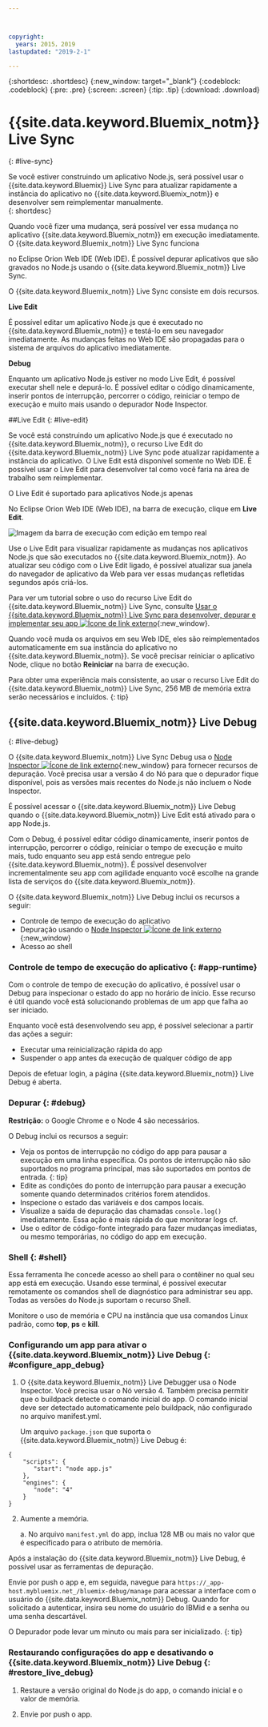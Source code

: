 ```yaml
---



copyright:
  years: 2015，2019
lastupdated: "2019-2-1"

---
```


{:shortdesc: .shortdesc}
{:new_window: target="_blank"}
{:codeblock: .codeblock}
{:pre: .pre}
{:screen: .screen}
{:tip: .tip}
{:download: .download}

# {{site.data.keyword.Bluemix_notm}} Live Sync
{: #live-sync}


Se você estiver construindo um aplicativo Node.js, será possível usar o {{site.data.keyword.Bluemix}} Live Sync para atualizar rapidamente a instância do aplicativo no {{site.data.keyword.Bluemix_notm}} e desenvolver sem reimplementar manualmente.   
{: shortdesc}

Quando você fizer uma mudança, será possível ver essa mudança no aplicativo {{site.data.keyword.Bluemix_notm}} em execução imediatamente. O {{site.data.keyword.Bluemix_notm}} Live Sync funciona
<!--from both the command line and -->
no Eclipse Orion Web IDE (Web IDE). É possível depurar aplicativos que são gravados no Node.js usando o {{site.data.keyword.Bluemix_notm}} Live Sync.  

O {{site.data.keyword.Bluemix_notm}} Live Sync consiste em dois recursos.
<!--three -->

<!--
**Desktop Sync**  

You can synchronize any desktop directory tree with a cloud-based project workspace similar to the way Dropbox works. The Web IDE directly edits the same cloud-based workspace, so both stay in sync. Desktop Sync works for any kind of application. To use Desktop Sync, you need to download and install the BL command line interface.  
-->

**Live Edit**

É possível editar um aplicativo Node.js que é executado no {{site.data.keyword.Bluemix_notm}} e testá-lo em seu navegador imediatamente. As mudanças feitas no Web IDE são propagadas para o sistema de arquivos do aplicativo imediatamente.  

**Debug**  

Enquanto um aplicativo Node.js estiver no modo Live Edit, é possível executar shell nele e depurá-lo. É possível editar o código dinamicamente, inserir pontos de interrupção, percorrer o código, reiniciar o tempo de execução e muito mais usando o depurador Node Inspector.  


##Live Edit
{: #live-edit}

Se você está construindo um aplicativo Node.js que é executado no {{site.data.keyword.Bluemix_notm}}, o recurso Live Edit do {{site.data.keyword.Bluemix_notm}} Live Sync pode atualizar rapidamente a instância do aplicativo. O Live Edit está disponível somente no Web IDE. É possível usar o Live Edit para desenvolver tal como você faria na área de trabalho sem reimplementar.

O Live Edit é suportado para aplicativos Node.js apenas

No Eclipse Orion Web IDE (Web IDE), na barra de execução, clique em **Live Edit**.

![Imagem da barra de execução com edição em tempo real](images/bluemix-live-sync-light.png)

Use o Live Edit para visualizar rapidamente as mudanças nos aplicativos Node.js que são executados no {{site.data.keyword.Bluemix_notm}}. Ao atualizar seu código com o Live Edit ligado, é possível atualizar sua janela do navegador de aplicativo da Web para ver essas mudanças refletidas segundos após criá-los.

Para ver um tutorial sobre o uso do recurso Live Edit do {{site.data.keyword.Bluemix_notm}} Live Sync, consulte [Usar o {{site.data.keyword.Bluemix_notm}} Live Sync para desenvolver, depurar e implementar seu app ![Ícone de link externo](../../icons/launch-glyph.svg "Ícone de link externo")](https://www.ibm.com/cloud/garage/tutorials/use-live-sync-to-develop-debug-and-deploy-your-app){:new_window}.

Quando você muda os arquivos em seu Web IDE, eles são reimplementados automaticamente em sua instância do aplicativo no {{site.data.keyword.Bluemix_notm}}. Se você precisar reiniciar o aplicativo Node, clique no botão **Reiniciar** na barra de execução.

Para obter uma experiência mais consistente, ao usar o recurso Live Edit do {{site.data.keyword.Bluemix_notm}} Live Sync, 256 MB de memória extra serão necessários e incluídos.
{: tip}

## {{site.data.keyword.Bluemix_notm}} Live Debug
{: #live-debug}

O {{site.data.keyword.Bluemix_notm}} Live Sync Debug usa
o [Node Inspector ![Ícone de link externo](../../icons/launch-glyph.svg "Ícone de link externo")](https://github.com/node-inspector/node-inspector){:new_window}
para fornecer recursos de depuração. Você precisa usar a versão 4 do Nó para que o depurador fique disponível, pois as versões mais recentes do Node.js não incluem o Node Inspector.

É possível acessar o {{site.data.keyword.Bluemix_notm}} Live Debug quando o {{site.data.keyword.Bluemix_notm}} Live Edit está ativado para o app Node.js.  

Com o Debug, é possível editar código dinamicamente, inserir pontos de interrupção, percorrer o código, reiniciar o tempo de execução e muito mais, tudo enquanto seu app está sendo entregue pelo {{site.data.keyword.Bluemix_notm}}. É possível desenvolver incrementalmente seu app com agilidade enquanto você escolhe na grande lista de serviços do {{site.data.keyword.Bluemix_notm}}.

O {{site.data.keyword.Bluemix_notm}} Live Debug inclui os recursos a seguir:

* Controle de tempo de execução do aplicativo
* Depuração usando o [Node Inspector ![Ícone de link externo](../../icons/launch-glyph.svg "Ícone de link externo")](https://github.com/node-inspector/node-inspector){:new_window}
* Acesso ao shell

### Controle de tempo de execução do aplicativo {: #app-runtime}

Com o controle de tempo de execução do aplicativo, é possível usar o Debug para inspecionar o estado do app no horário de início. Esse recurso é útil quando você está solucionando problemas de um app que falha ao ser iniciado.

Enquanto você está desenvolvendo seu app, é possível selecionar a partir das ações a seguir:

* Executar uma reinicialização rápida do app
* Suspender o app antes da execução de qualquer código de app

Depois de efetuar login, a página {{site.data.keyword.Bluemix_notm}} Live Debug é aberta.

### Depurar {: #debug}

**Restrição:** o Google Chrome e o Node 4 são necessários.

O Debug inclui os recursos a seguir:  
* Veja os pontos de interrupção no código do app para pausar a execução em uma linha específica.
  Os pontos de interrupção não são suportados no programa principal, mas são suportados em pontos de entrada.
  {: tip}
* Edite as condições do ponto de interrupção para pausar a execução somente quando determinados critérios forem atendidos.
* Inspecione o estado das variáveis e dos campos locais.
* Visualize a saída de depuração das chamadas `console.log()` imediatamente. Essa ação é mais rápida do que monitorar logs cf.
* Use o editor de código-fonte integrado para fazer mudanças imediatas, ou mesmo temporárias, no código do app em execução.

### Shell {: #shell}

Essa ferramenta lhe concede acesso ao shell para o contêiner no qual seu app está em execução. Usando esse terminal, é possível executar remotamente os comandos shell de diagnóstico para administrar seu app. Todas as versões do Node.js suportam o recurso Shell.

Monitore o uso de memória e CPU na instância que usa comandos Linux padrão, como **top**, **ps** e **kill**.

### Configurando um app para ativar o {{site.data.keyword.Bluemix_notm}} Live Debug {: #configure_app_debug}

1. O {{site.data.keyword.Bluemix_notm}} Live Debugger usa o Node Inspector. Você precisa usar o Nó versão 4. Também precisa permitir que o buildpack detecte o comando inicial do app. O comando inicial deve ser detectado automaticamente pelo buildpack, não configurado no arquivo manifest.yml.

   Um arquivo `package.json` que suporta o {{site.data.keyword.Bluemix_notm}} Live Debug é:

  ```
  {
      "scripts": {
         "start": "node app.js"
      },
      "engines": {
         "node": "4"
      }
  }
  ```

2. Aumente a memória.  

    a. No arquivo `manifest.yml` do app, inclua 128 MB ou mais no valor que é especificado para o atributo de memória.

Após a instalação do {{site.data.keyword.Bluemix_notm}} Live Debug, é possível usar as ferramentas de depuração.

Envie por push o app e, em seguida, navegue para `https://_app-host.mybluemix.net_/bluemix-debug/manage` para acessar a interface com o usuário do {{site.data.keyword.Bluemix_notm}} Debug. Quando for solicitado a autenticar, insira seu nome do usuário do IBMid e a senha ou uma senha descartável.    

O Depurador pode levar um minuto ou mais para ser inicializado.
{: tip}

### Restaurando configurações do app e desativando o {{site.data.keyword.Bluemix_notm}} Live Debug {: #restore_live_debug}

1. Restaure a versão original do Node.js do app, o comando inicial e o valor de memória.

2. Envie por push o app.
